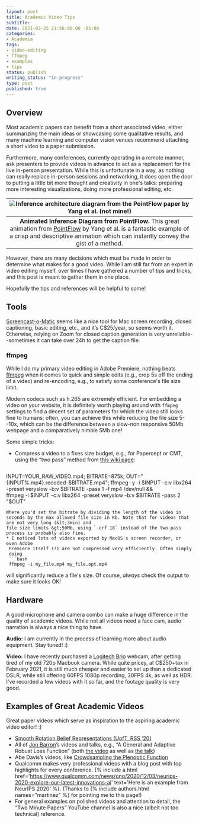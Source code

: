 ```yaml
---
layout: post
title: Academic Video Tips
subtitle: 
date: 2021-03-25 21:56:00.00 -05:00
categories:
- Academia
tags:
- video-editing
- ffmpeg
- examples
- tips
status: publish
writing_status: "in-progress"
type: post
published: true
---
```


## Overview

Most academic papers can benefit from a short associated video, either
summarizing the main ideas or showcasing some qualitative results, and many machine
learning and computer vision venues recommend attaching a short video to
a paper submission.

Furthermore, many conferences, currently operating in a remote manner, ask
presenters to provide videos in advance to act as a replacement for the
live in-person presentation. While this is unfortunate in a way, as nothing can really
replace in-person sessions and networking, it does open the door to putting
a little bit more thought and creativity in one's talks: preparing more
interesting visualizations, doing more professional editing, etc.

| ![Inference architecture diagram from the PointFlow paper by Yang et al. (not mine!)](/assets/images/guandao-yang-pointflow-inference-architecture.gif) |
|:--:| 
| **Animated Inference Diagram from PointFlow.** This great animation from [PointFlow](https://www.guandaoyang.com/PointFlow/) by Yang et al. is a fantastic example of a crisp and descriptive animation which can instantly convey the gist of a method. |

However, there are many decisions which must be made in order to determine what
makes for a good video.  While I am still far from an expert in video editing
myself, over times I have gathered a number of tips and tricks, and this post
is meant to gather them in one place.

Hopefully the tips and references will be helpful to some!

<!--more-->

## Tools 

[Screencast-o-Matic](https://screencast-o-matic.com) seems like a nice tool for
Mac screen recording, closed captioning, basic editing, etc., and it’s
C$25/year, so seems worth it. Otherwise, relying on Zoom for closed caption
generation is very unreliable--sometimes it can take over 24h to get the
caption file.

### ffmpeg
While I do my primary video editing in Adobe Premiere, nothing beats
[ffmpeg](http://ffmpeg.org/documentation.html) when it comes to quick and
simple edits (e.g., crop 5s off the ending of a video) and re-encoding, e.g.,
to satisfy some conference's file size limit.

Modern codecs such as h.265 are extremely efficient. For embedding a video on
your website, it is definitely worth playing around with `ffmpeg` settings to
find a decent set of parameters for which the video still looks fine to humans;
often, you can achieve this while reducing the file size 5--10x, which can be
the difference between a slow-non responsive 50Mb webpage and a comparatively
nimble 5Mb one!

Some simple tricks:

 * Compress a video to a fixes size budget, e.g., for Papercept or CMT, using
   the “two pass” method from [this wiki page](https://trac.ffmpeg.org/wiki/Encode/H.264):
   ```bash
  INPUT=YOUR_RAW_VIDEO.mp4; BITRATE=875k; 
  OUT="{INPUT%.mp4}.recoded-$BITRATE.mp4"; 
  ffmpeg -y -i $INPUT -c:v libx264 -preset veryslow -b:v $BITRATE -pass 1 -f mp4 /dev/null && \
  ffmpeg -i $INPUT -c:v libx264 -preset veryslow -b:v $BITRATE -pass 2 "$OUT"
  ```
  Where you'd set the bitrate by dividing the length of the video in seconds by the max allowed file size in Kb. Note that for videos that are not very long (&lt;3min) and
  file size limits &gt;50Mb, using `-crf 18` instead of the two-pass process is probably also fine.
 * I noticed lots of videos exported by MacOS's screen recorder, or even Adobe
   Premiere itself (!) are not compressed very efficiently. Often simply
   doing
   ```bash
   ffmpeg -i my_file.mp4 my_file.opt.mp4
   ```
   will significantly reduce a file's size. Of course, *always* check the
   output to make sure it looks OK!


## Hardware

A good microphone and camera combo can make a huge difference in the quality of
academic videos. While not all videos need a face cam, audio narration is
always a nice thing to have.

**Audio:** I am currently in the process of learning more about audio
equipment. Stay tuned! :)

**Video:** I have recently purchased a [Logitech Brio](https://www.logitech.com/en-ca/products/webcams/brio-4k-hdr-webcam.960-001105.html) webcam, after getting tired of my old 720p Macbook camera. While quite pricey, at C$250+tax in February 2021, it is still much cheaper and easier to set up than a dedicated DSLR, while still offering 60FPS 1080p recording, 30FPS 4k, as well as HDR. I've recorded a few videos with it so far, and the footage quality is very good.

<!--
That being said, it's still a little frustrating that we only get 30FPS 4k with
a standalone camera, whereas most decent phones do 60FPS+ 4k these days, but eh,
you can't have it all I guess.
-->


## Examples of Great Academic Videos

Great paper videos which serve as inspiration to the aspiring academic video
editor! :)
 * [Smooth Rotation Belief Representations (UofT, RSS ‘20)](https://www.youtube.com/watch?v=iEp6amPkkKw)
 * All of [Jon Barron](https://jonbarron.info/)’s videos and talks, e.g., 
   “A General and Adaptive Robust Loss Function” (both [the
   video](https://youtu.be/BmNKbnF69eY) as well as [the talk](https://www.youtube.com/watch?v=4IInDT_S0ow&t=37m22s))
 * Abe Davis’s videos, like [Crowdsampling the Plenoptic
     Function](https://www.youtube.com/watch?v=MAVFKWX8LYo)
 * Qualcomm makes very professional videos with a blog post with top highlights
for every conference. {% include a.html href='https://www.qualcomm.com/news/onq/2020/12/03/neurips-2020-explore-our-latest-innovations-ai' text='Here is an example from NeurIPS 2020' %}. (Thanks to 
  {% include authors.html names="martinez" %}
  for pointing me to this page!)
 * For general examples on polished videos and attention to detail, the “Two
Minute Papers” YouTube channel is also a nice (albeit not too technical)
reference.

<!-- More of a note to self.

**Audio:** Some animations may benefit from subtle sound effects. We could also
look into very low-volume royalty-free music to add to the videos.

-->



